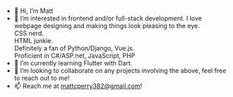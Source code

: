 - 👋 Hi, I’m Matt
- 👀 I’m interested in frontend and/or full-stack development. I love webpage designing and making things look pleasing to the eye.  
CSS nerd.  
HTML junkie.  
Definitely a fan of Python/Django, Vue.js.  
Proficient in C#/ASP.net, JavaScript, PHP  
- 🌱 I’m currently learning Flutter with Dart.
- 💞️ I’m looking to collaborate on any projects involving the above, feel free to reach out to me!
- 📫 Reach me at mattcperry382@gmail.com!

<!---
mattcperry382/mattcperry382 is a ✨ special ✨ repository because its `README.md` (this file) appears on your GitHub profile.
You can click the Preview link to take a look at your changes.
--->
